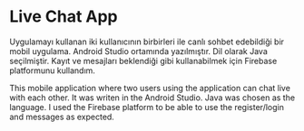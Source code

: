 # Live Chat App

Uygulamayı kullanan iki kullanıcının birbirleri ile canlı sohbet edebildiği bir mobil uygulama. 
Android Studio ortamında yazılmıştır. Dil olarak Java seçilmiştir.
Kayıt ve mesajları beklendiği gibi kullanabilmek için Firebase platformunu kullandım.

This mobile application where two users using the application can chat live with each other.
It was writen in the Android Studio. Java was chosen as the language.
I used the Firebase platform to be able to use the register/login and messages as expected.
